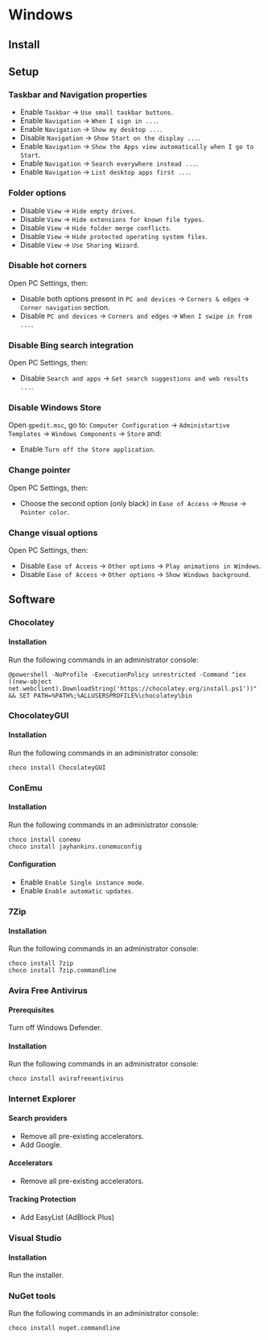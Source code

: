 # Windows

## Install

## Setup

### Taskbar and Navigation properties

* Enable  `Taskbar` → `Use small taskbar buttons`.
* Enable  `Navigation` → `When I sign in ...`.
* Enable  `Navigation` → `Show my desktop ...`.
* Disable `Navigation` → `Show Start on the display ...`.
* Enable  `Navigation` → `Show the Apps view automatically when I go to Start`.
* Enable  `Navigation` → `Search everywhere instead ...`.
* Enable  `Navigation` → `List desktop apps first ...`.

### Folder options

* Disable `View` → `Hide empty drives`.
* Disable `View` → `Hide extensions for known file types`.
* Disable `View` → `Hide folder merge conflicts`.
* Disable `View` → `Hide protected operating system files`.
* Disable `View` → `Use Sharing Wizard`.

### Disable hot corners

Open PC Settings, then:

* Disable both options present in `PC and devices` → `Corners & edges` → `Corner navigation` section.
* Disable `PC and devices` → `Corners and edges` → `When I swipe in from ...`.

### Disable Bing search integration

Open PC Settings, then:

* Disable `Search and apps` → `Get search suggestions and web results ...`.

### Disable Windows Store

Open `gpedit.msc`, go to: `Computer Configuration` → `Administartive Templates` → `Windows Components` → `Store` and:

* Enable `Turn off the Store application`.

### Change pointer

Open PC Settings, then:

* Choose the second option (only black) in `Ease of Access` → `Mouse` → `Pointer color`.

### Change visual options

Open PC Settings, then:

* Disable `Ease of Access` → `Other options` → `Play animations in Windows`.
* Disable `Ease of Access` → `Other options` → `Show Windows background`.

## Software

### Chocolatey

#### Installation

Run the following commands in an administrator console:

```
@powershell -NoProfile -ExecutionPolicy unrestricted -Command "iex ((new-object net.webclient).DownloadString('https://chocolatey.org/install.ps1'))" && SET PATH=%PATH%;%ALLUSERSPROFILE%\chocolatey\bin
```

### ChocolateyGUI

#### Installation

Run the following commands in an administrator console:

```
choco install ChocolateyGUI
```

### ConEmu

#### Installation

Run the following commands in an administrator console:

```
choco install conemu
choco install jayhankins.conemuconfig
```

#### Configuration

* Enable `Enable Single instance mode`.
* Enable `Enable automatic updates`.

### 7Zip

#### Installation

Run the following commands in an administrator console:

```
choco install 7zip
choco install 7zip.commandline
```

### Avira Free Antivirus

#### Prerequisites

Turn off Windows Defender.

#### Installation

Run the following commands in an administrator console:

```
choco install avirafreeantivirus
```

### Internet Explorer

#### Search providers

* Remove all pre-existing accelerators.
* Add Google.

#### Accelerators

* Remove all pre-existing accelerators.

#### Tracking Protection

* Add EasyList (AdBlock Plus)

### Visual Studio

#### Installation

Run the installer.

### NuGet tools

Run the following commands in an administrator console:

```
choco install nuget.commandline
```
